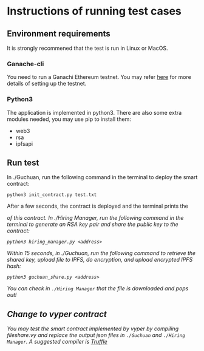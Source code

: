 # Instructions of running test cases
## Environment requirements
It is strongly recommened that the test is run in Linux or MacOS.
### Ganache-cli
You need to run a Ganachi Ethereum testnet. You may refer [here](https://github.com/trufflesuite/ganache-cli) for more details of setting up the testnet.
### Python3
The application is implemented in python3. There are also some extra modules needed, you may use pip to install them:
* web3
* rsa
* ipfsapi
## Run test
In ./Guchuan, run the following command in the terminal to deploy the smart contract:

```
python3 init_contract.py test.txt
```
After a few seconds, the contract is deployed and the terminal prints the <address> of this contract.
In ./Hiring Manager, run the following command in the terminal to generate an RSA key pair and share the public key to the contract:

```
python3 hiring_manager.py <address>
```
Within 15 seconds, in ./Guchuan, run the following command to retrieve the shared key, upload file to IPFS, do encryption, and upload encrypted IPFS hash:

```
python3 guchuan_share.py <address>
```
You can check in `./Hiring Manager` that the file is downloaded and pops out!
## Change to vyper contract
You may test the smart contract implemented by vyper by compiling fileshare.vy and replace the output json files in `./Guchuan` and `./Hiring Manager`. A suggested compiler is [Truffle](https://github.com/trufflesuite/truffle)
